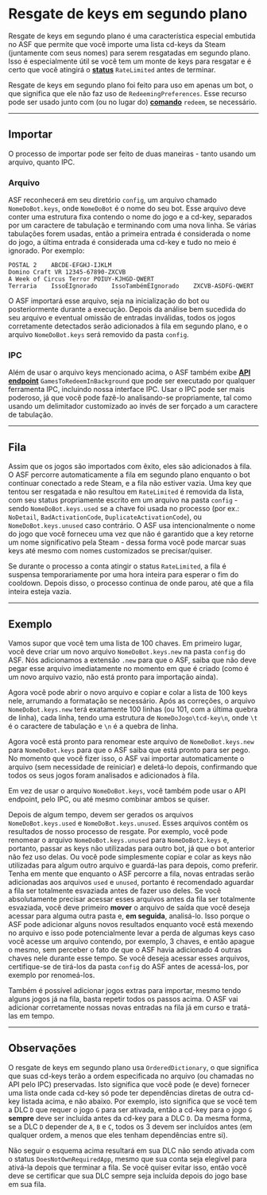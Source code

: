 # Resgate de keys em segundo plano

Resgate de keys em segundo plano é uma característica especial embutida no ASF que permite que você importe uma lista cd-keys da Steam (juntamente com seus nomes) para serem resgatadas em segundo plano. Isso é especialmente útil se você tem um monte de keys para resgatar e é certo que você atingirá o **[status](https://github.com/JustArchi/ArchiSteamFarm/wiki/FAQ#what-is-the-meaning-of-status-when-redeeming-a-key)** `RateLimited` antes de terminar.

Resgate de keys em segundo plano foi feito para uso em apenas um bot, o que significa que ele não faz uso de `RedeemingPreferences`. Esse recurso pode ser usado junto com (ou no lugar do) **[comando](https://github.com/JustArchi/ArchiSteamFarm/wiki/Commands)** `redeem`, se necessário.

* * *

## Importar

O processo de importar pode ser feito de duas maneiras - tanto usando um arquivo, quanto IPC.

### Arquivo

ASF reconhecerá em seu diretório `config`, um arquivo chamado `NomeDoBot.keys`, onde `NomeDoBot` é o nome do seu bot. Esse arquivo deve conter uma estrutura fixa contendo o nome do jogo e a cd-key, separados por um caractere de tabulação e terminando com uma nova linha. Se várias tabulações forem usadas, então a primeira entrada é considerada o nome do jogo, a última entrada é considerada uma cd-key e tudo no meio é ignorado. Por exemplo:

    POSTAL 2    ABCDE-EFGHJ-IJKLM
    Domino Craft VR 12345-67890-ZXCVB
    A Week of Circus Terror POIUY-KJHGD-QWERT
    Terraria    IssoÉIgnorado    IssoTambémÉIgnorado    ZXCVB-ASDFG-QWERT
    

O ASF importará esse arquivo, seja na inicialização do bot ou posteriormente durante a execução. Depois da análise bem sucedida do seu arquivo e eventual omissão de entradas inválidas, todos os jogos corretamente detectados serão adicionados à fila em segundo plano, e o arquivo `NomeDoBot.keys` será removido da pasta `config`.

### IPC

Além de usar o arquivo keys mencionado acima, o ASF também exibe **[API endpoint](https://github.com/JustArchi/ArchiSteamFarm/wiki/IPC#post-apigamestoredeeminbackgroundbotname)** `GamesToRedeemInBackground` que pode ser executado por qualquer ferramenta IPC, incluindo nossa interface IPC. Usar o IPC pode ser mais poderoso, já que você pode fazê-lo analisando-se propriamente, tal como usando um delimitador customizado ao invés de ser forçado a um caractere de tabulação.

* * *

## Fila

Assim que os jogos são importados com êxito, eles são adicionados à fila. O ASF percorre automaticamente a fila em segundo plano enquanto o bot continuar conectado a rede Steam, e a fila não estiver vazia. Uma key que tentou ser resgatada e não resultou em `RateLimited` é removida da lista, com seu status propriamente escrito em um arquivo na pasta `config` - sendo `NomeDoBot.keys.used` se a chave foi usada no processo (por ex.: `NoDetail`, `BadActivationCode`, `DuplicateActivationCode`), ou `NomeDoBot.keys.unused` caso contrário. O ASF usa intencionalmente o nome do jogo que você forneceu uma vez que não é garantido que a key retorne um nome significativo pela Steam - dessa forma você pode marcar suas keys até mesmo com nomes customizados se precisar/quiser.

Se durante o processo a conta atingir o status `RateLimited`, a fila é suspensa temporariamente por uma hora inteira para esperar o fim do cooldown. Depois disso, o processo continua de onde parou, até que a fila inteira esteja vazia.

* * *

## Exemplo

Vamos supor que você tem uma lista de 100 chaves. Em primeiro lugar, você deve criar um novo arquivo `NomeDoBot.keys.new` na pasta `config` do ASF. Nós adicionamos a extensão `.new` para que o ASF, saiba que não deve pegar esse arquivo imediatamente no momento em que é criado (como é um novo arquivo vazio, não está pronto para importação ainda).

Agora você pode abrir o novo arquivo e copiar e colar a lista de 100 keys nele, arrumando a formatação se necessário. Após as correções, o arquivo `NomeDoBot.keys.new` terá exatamente 100 linhas (ou 101, com a última quebra de linha), cada linha, tendo uma estrutura de `NomeDoJogo\tcd-key\n`, onde `\t` é o caractere de tabulação e `\n` é a quebra de linha.

Agora você está pronto para renomear este arquivo de `NomeDoBot.keys.new` para `NomeDoBot.keys` para que o ASF saiba que está pronto para ser pego. No momento que você fizer isso, o ASF vai importar automaticamente o arquivo (sem necessidade de reiniciar) e deletá-lo depois, confirmando que todos os seus jogos foram analisados e adicionados à fila.

Em vez de usar o arquivo `NomeDoBot.keys`, você também pode usar o API endpoint, pelo IPC, ou até mesmo combinar ambos se quiser.

Depois de algum tempo, devem ser gerados os arquivos `NomeDoBot.keys.used` e `NomeDoBot.keys.unused`. Esses arquivos contêm os resultados de nosso processo de resgate. Por exemplo, você pode renomear o arquivo `NomeDoBot.keys.unused` para `NomeDoBot2.keys` e, portanto, passar as keys não utilizadas para outro bot, já que o bot anterior não fez uso delas. Ou você pode simplesmente copiar e colar as keys não utilizadas para algum outro arquivo e guardá-las para depois, como preferir. Tenha em mente que enquanto o ASF percorre a fila, novas entradas serão adicionadas aos arquivos `used` e `unused`, portanto é recomendado aguardar a fila ser totalmente esvaziada antes de fazer uso deles. Se você absolutamente precisar acessar esses arquivos antes da fila ser totalmente esvaziada, você deve primeiro **mover** o arquivo de saída que você deseja acessar para alguma outra pasta e, **em seguida**, analisá-lo. Isso porque o ASF pode adicionar alguns novos resultados enquanto você está mexendo no arquivo e isso pode potencialmente levar a perda de algumas keys caso você acesse um arquivo contendo, por exemplo, 3 chaves, e então apague o mesmo, sem perceber o fato de que o ASF havia adicionado 4 outras chaves nele durante esse tempo. Se você deseja acessar esses arquivos, certifique-se de tirá-los da pasta `config` do ASF antes de acessá-los, por exemplo por renomeá-los.

Também é possível adicionar jogos extras para importar, mesmo tendo alguns jogos já na fila, basta repetir todos os passos acima. O ASF vai adicionar corretamente nossas novas entradas na fila já em curso e tratá-las em tempo.

* * *

## Observações

O resgate de keys em segundo plano usa `OrderedDictionary`, o que significa que suas cd-keys terão a ordem especificada no arquivo (ou chamadas no API pelo IPC) preservadas. Isto significa que você pode (e deve) fornecer uma lista onde cada cd-key só pode ter dependências diretas de outra cd-key listada acima, e não abaixo. Por exemplo, isto significa que se você tem a DLC `D` que requer o jogo `G` para ser ativada, então a cd-key para o jogo `G` **sempre** deve ser incluída antes da cd-key para a DLC `D`. Da mesma forma, se a DLC `D` depender de `A`, `B` e `C`, todos os 3 devem ser incluídos antes (em qualquer ordem, a menos que eles tenham dependências entre si).

Não seguir o esquema acima resultará em sua DLC não sendo ativada com o status `DoesNotOwnRequiredApp`, mesmo que sua conta seja elegível para ativá-la depois que terminar a fila. Se você quiser evitar isso, então você deve se certificar que sua DLC sempre seja incluída depois do jogo base em sua fila.